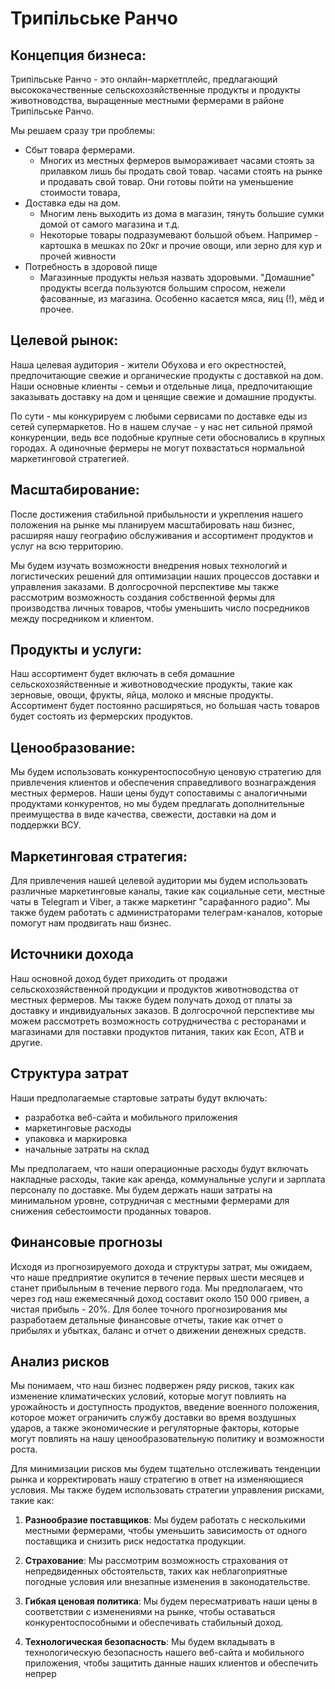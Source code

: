 # Трипільське Ранчо

## Концепция бизнеса:

Трипільське Ранчо - это онлайн-маркетплейс, предлагающий высококачественные сельскохозяйственные продукты и продукты животноводства, выращенные местными фермерами в районе Трипільське Ранчо. 

Мы решаем сразу три проблемы:
- Сбыт товара фермерами.
	- Многих из местных фермеров вымораживает часами стоять за прилавком лишь бы продать свой товар. часами стоять на рынке и продавать свой товар. Они готовы пойти на уменьшение стоимости товара,
- Доставка еды на дом. 
	- Многим лень выходить из дома в магазин, тянуть большие сумки домой от самого магазина и т.д.
	- Некоторые товары подразумевают большой объем. Например - картошка в мешках по 20кг и прочие овощи, или зерно для кур и прочей живности
- Потребность в здоровой пище
	- Магазинные продукты нельзя назвать здоровыми. "Домашние"  продукты всегда пользуются большим спросом, нежели фасованные, из магазина. Особенно касается мяса, яиц (!), мёд и прочее. 



## Целевой рынок:

Наша целевая аудитория - жители Обухова и его окрестностей, предпочитающие свежие и органические продукты с доставкой на дом. Наши основные клиенты - семьи и отдельные лица, предпочитающие заказывать доставку на дом и ценящие свежие и домашние продукты.

По сути - мы конкурируем с любыми сервисами по доставке еды из сетей супермаркетов. Но в нашем случае - у нас нет сильной прямой конкуренции, ведь все подобные крупные сети обосновались в крупных городах. А одиночные фермеры не могут похвастаться нормальной маркетинговой стратегией.

## Масштабирование:

После достижения стабильной прибыльности и укрепления нашего положения на рынке мы планируем масштабировать наш бизнес, расширяя нашу географию обслуживания и ассортимент продуктов и услуг на всю территорию. 

Мы будем изучать возможности внедрения новых технологий и логистических решений для оптимизации наших процессов доставки и управления заказами. В долгосрочной перспективе мы также рассмотрим возможность создания собственной фермы для производства личных товаров, чтобы уменьшить число посредников между посредником и клиентом.

## Продукты и услуги:

Наш ассортимент будет включать в себя домашние сельскохозяйственные и животноводческие продукты, такие как зерновые, овощи, фрукты, яйца, молоко и мясные продукты. Ассортимент будет постоянно расширяться, но большая часть товаров будет состоять из фермерских продуктов.

## Ценообразование:

Мы будем использовать конкурентоспособную ценовую стратегию для привлечения клиентов и обеспечения справедливого вознаграждения местных фермеров. Наши цены будут сопоставимы с аналогичными продуктами конкурентов, но мы будем предлагать дополнительные преимущества в виде качества, свежести, доставки на дом и поддержки ВСУ.

## Маркетинговая стратегия:

Для привлечения нашей целевой аудитории мы будем использовать различные маркетинговые каналы, такие как социальные сети, местные чаты в Telegram и Viber, а также маркетинг "сарафанного радио". Мы также будем работать с администраторами телеграм-каналов, которые помогут нам продвигать наш бизнес. 

## Источники дохода

Наш основной доход будет приходить от продажи сельскохозяйственной продукции и продуктов животноводства от местных фермеров. Мы также будем получать доход от платы за доставку и индивидуальных заказов. В долгосрочной перспективе мы можем рассмотреть возможность сотрудничества с ресторанами и магазинами для поставки продуктов питания, таких как Econ, ATB и другие.

## Структура затрат

Наши предполагаемые стартовые затраты будут включать:
- разработка веб-сайта и мобильного приложения
- маркетинговые расходы
- упаковка и маркировка
- начальные затраты на склад

Мы предполагаем, что наши операционные расходы будут включать накладные расходы, такие как аренда, коммунальные услуги и зарплата персоналу по доставке. Мы будем держать наши затраты на минимальном уровне, сотрудничая с местными фермерами для снижения себестоимости проданных товаров.

## Финансовые прогнозы

Исходя из прогнозируемого дохода и структуры затрат, мы ожидаем, что наше предприятие окупится в течение первых шести месяцев и станет прибыльным в течение первого года. Мы предполагаем, что через год наш ежемесячный доход составит около 150 000 гривен, а чистая прибыль - 20%. Для более точного прогнозирования мы разработаем детальные финансовые отчеты, такие как отчет о прибылях и убытках, баланс и отчет о движении денежных средств.

## Анализ рисков

Мы понимаем, что наш бизнес подвержен ряду рисков, таких как изменение климатических условий, которые могут повлиять на урожайность и доступность продуктов, введение военного положения, которое может ограничить службу доставки во время воздушных ударов, а также экономические и регуляторные факторы, которые могут повлиять на нашу ценообразовательную политику и возможности роста. 

Для минимизации рисков мы будем тщательно отслеживать тенденции рынка и корректировать нашу стратегию в ответ на изменяющиеся условия. Мы также будем использовать стратегии управления рисками, такие как:

1. **Разнообразие поставщиков**: Мы будем работать с несколькими местными фермерами, чтобы уменьшить зависимость от одного поставщика и снизить риск недостатка продукции.

2. **Страхование**: Мы рассмотрим возможность страхования от непредвиденных обстоятельств, таких как неблагоприятные погодные условия или внезапные изменения в законодательстве.

3. **Гибкая ценовая политика**: Мы будем пересматривать наши цены в соответствии с изменениями на рынке, чтобы оставаться конкурентоспособными и обеспечивать стабильный доход.

4. **Технологическая безопасность**: Мы будем вкладывать в технологическую безопасность нашего веб-сайта и мобильного приложения, чтобы защитить данные наших клиентов и обеспечить непрер
